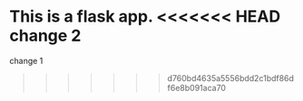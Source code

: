 This is a flask app.
<<<<<<< HEAD
change 2
=======
change 1
>>>>>>> d760bd4635a5556bdd2c1bdf86df6e8b091aca70
